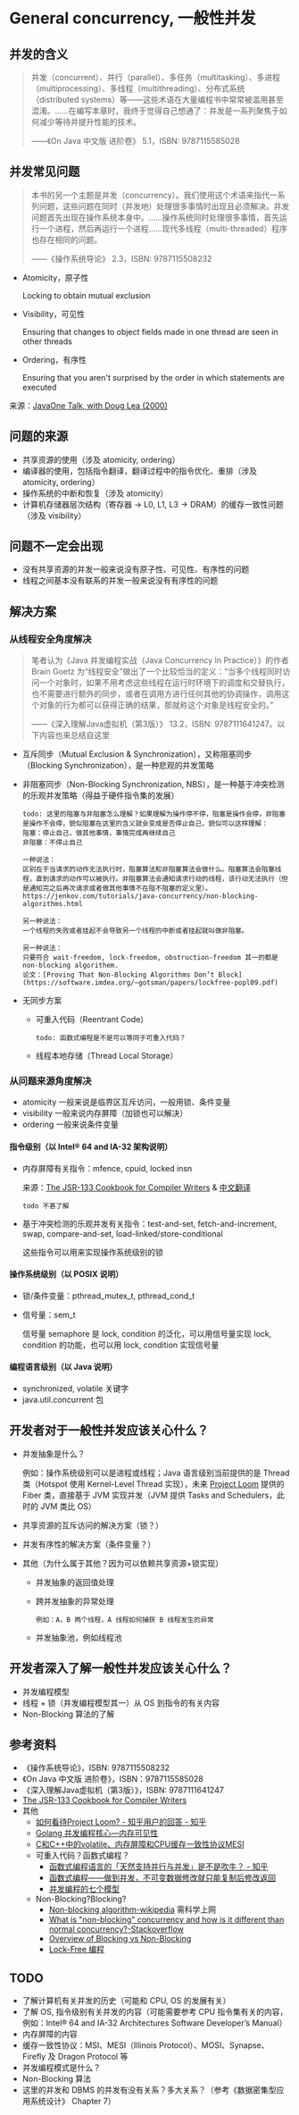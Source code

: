 # General concurrency, 一般性并发

## 并发的含义
> 并发（concurrent）、并行（parallel）、多任务（multitasking）、多进程（multiprocessing）、多线程（multithreading）、分布式系统（distributed systems）等——这些术语在大量编程书中常常被滥用甚至混淆。......在编写本章时，我终于觉得自己想通了：并发是一系列聚焦于如何减少等待并提升性能的技术。
> 
> ——《On Java 中文版 进阶卷》 5.1，ISBN: 9787115585028

## 并发常见问题
> 本书的另一个主题是并发（concurrency）。我们使用这个术语来指代一系列问题，这些问题在同时（并发地）处理很多事情时出现且必须解决。并发问题首先出现在操作系统本身中。......操作系统同时处理很多事情，首先运行一个进程，然后再运行一个进程......现代多线程（multi-threaded）程序也存在相同的问题。
> 
> ——《操作系统导论》 2.3，ISBN: 9787115508232

- Atomicity，原子性

    Locking to obtain mutual exclusion
- Visibility，可见性

    Ensuring that changes to object fields made in one thread are seen in other threads
- Ordering，有序性

    Ensuring that you aren't surprised by the order in which statements are executed

来源：[JavaOne Talk, with Doug Lea (2000)](http://www.cs.umd.edu/~pugh/java/memoryModel/TS-754.pdf)

## 问题的来源
- 共享资源的使用（涉及 atomicity, ordering）
- 编译器的使用，包括指令翻译，翻译过程中的指令优化、重排（涉及 atomicity, ordering）
- 操作系统的中断和恢复（涉及 atomicity）
- 计算机存储器层次结构（寄存器 -> L0, L1, L3 -> DRAM）的缓存一致性问题（涉及 visibility）

## 问题不一定会出现
- 没有共享资源的并发一般来说没有原子性、可见性、有序性的问题
- 线程之间基本没有联系的并发一般来说没有有序性的问题

## 解决方案
### 从线程安全角度解决
> 笔者认为《Java 并发编程实战（Java Concurrency In Practice）》的作者 Brain Goetz 为“线程安全”做出了一个比较恰当的定义：“当多个线程同时访问一个对象时，如果不用考虑这些线程在运行时环境下的调度和交替执行，也不需要进行额外的同步，或者在调用方进行任何其他的协调操作，调用这个对象的行为都可以获得正确的结果，那就称这个对象是线程安全的。”
>
> ——《深入理解Java虚拟机（第3版）》 13.2，ISBN: 9787111641247。以下内容也来总结自这里

- 互斥同步（Mutual Exclusion & Synchronization），又称阻塞同步（Blocking Synchronization），是一种悲观的并发策略
- 非阻塞同步（Non-Blocking Synchronization, NBS），是一种基于冲突检测的乐观并发策略（得益于硬件指令集的发展）

    ```Q&A
    todo: 这里的阻塞与非阻塞怎么理解？如果理解为操作停不停，阻塞是操作会停，非阻塞是操作不会停，貌似阻塞在这里的含义就会变成是否停止自己，貌似可以这样理解：
    阻塞：停止自己，做其他事情，事情完成再继续自己
    非阻塞：不停止自己
  
    一种说法：
    区别在于当请求的动作无法执行时，阻塞算法和非阻塞算法会做什么。阻塞算法会阻塞线程，直到请求的动作可以被执行。非阻塞算法会通知请求行动的线程，该行动无法执行（但是通知完之后再次请求或者做其他事情不在阻不阻塞的定义里）。
    https://jenkov.com/tutorials/java-concurrency/non-blocking-algorithms.html
    
    另一种说法：
    一个线程的失败或者挂起不会导致另一个线程的中断或者挂起就叫做非阻塞。
  
    另一种说法：
    只要符合 wait-freedom, lock-freedom, obstruction-freedom 其一的都是 non-blocking algorithem.
    论文：[Proving That Non-Blocking Algorithms Don’t Block](https://software.imdea.org/~gotsman/papers/lockfree-popl09.pdf)
    ```
- 无同步方案
  - 可重入代码（Reentrant Code）
  
    ``` Q&A
    todo: 函数式编程是不是可以等同于可重入代码？
    ```
  - 线程本地存储（Thread Local Storage）

### 从问题来源角度解决
- atomicity 一般来说是临界区互斥访问，一般用锁、条件变量
- visibility 一般来说内存屏障（加锁也可以解决）
- ordering 一般来说条件变量
#### 指令级别（以 Intel® 64 and IA-32 架构说明）
- 内存屏障有关指令：mfence, cpuid, locked insn

    来源：[The JSR-133 Cookbook for Compiler Writers](https://gee.cs.oswego.edu/dl/jmm/cookbook.html) & [中文翻译](https://gorden5566.com/post/1020.html)
    ```Q&A
    todo 不甚了解
    ```
- 基于冲突检测的乐观并发有关指令：test-and-set, fetch-and-increment, swap, compare-and-set, load-linked/store-conditional

    这些指令可以用来实现操作系统级别的锁
#### 操作系统级别（以 POSIX 说明）
- 锁/条件变量：pthread_mutex_t, pthread_cond_t
- 信号量：sem_t
    
    信号量 semaphore 是 lock, condition 的泛化，可以用信号量实现 lock, condition 的功能，也可以用 lock, condition 实现信号量
#### 编程语言级别（以 Java 说明）
- synchronized, volatile 关键字
- java.util.concurrent 包

## 开发者对于一般性并发应该关心什么？
- 并发抽象是什么？

    例如：操作系统级别可以是进程或线程；Java 语言级别当前提供的是 Thread 类（Hotspot 使用 Kernel-Level Thread 实现），未来 [Project Loom](https://cr.openjdk.java.net/~rpressler/loom/Loom-Proposal.html) 提供的 Fiber 类，直接基于 JVM 实现并发（JVM 提供 Tasks and Schedulers，此时的 JVM 类比 OS）
- 共享资源的互斥访问的解决方案（锁？）
- 并发有序性的解决方案（条件变量？）
- 其他（为什么属于其他？因为可以依赖共享资源+锁实现）
  - 并发抽象的返回值处理
  - 跨并发抽象的异常处理
        
        例如：A，B 两个线程，A 线程如何捕获 B 线程发生的异常
  - 并发抽象池，例如线程池

## 开发者深入了解一般性并发应该关心什么？
- 并发编程模型
- 线程 + 锁（并发编程模型其一）从 OS 到指令的有关内容
- Non-Blocking 算法的了解

## 参考资料
- 《操作系统导论》，ISBN: 9787115508232
- 《On Java 中文版 进阶卷》，ISBN：9787115585028
- 《深入理解Java虚拟机（第3版）》，ISBN: 9787111641247
- [The JSR-133 Cookbook for Compiler Writers](https://gee.cs.oswego.edu/dl/jmm/cookbook.html)
- 其他
  - [如何看待Project Loom? - 知乎用户的回答 - 知乎](https://www.zhihu.com/question/67579790/answer/1128786671)
  - [Golang 并发编程核心—内存可见性](https://juejin.cn/post/6911126210340716558)
  - [C和C++中的volatile、内存屏障和CPU缓存一致性协议MESI](https://www.cnblogs.com/aquester/p/10328479.html)
  - 可重入代码？函数式编程？
    - [函数式编程语言的「天然支持并行与并发」是不是吹牛？ - 知乎](https://www.zhihu.com/question/26095260)
    - [函数式编程——做到并发，不可变数据修改就只能复制后修改返回](https://www.cnblogs.com/bonelee/p/11235945.html)
    - [并发编程的七个模型](https://www.cnblogs.com/barrywxx/p/10406978.html)
  - Non-Blocking?Blocking?
    - [Non-blocking algorithm-wikipedia](https://en.wikipedia.org/wiki/Non-blocking_algorithm) 需科学上网
    - [What is "non-blocking" concurrency and how is it different than normal concurrency?-Stackoverflow](https://stackoverflow.com/questions/2824225/what-is-non-blocking-concurrency-and-how-is-it-different-than-normal-concurren)
    - [Overview of Blocking vs Non-Blocking](https://nodejs.org/en/docs/guides/blocking-vs-non-blocking/)
    - [Lock-Free 编程](https://www.cnblogs.com/gaochundong/p/lock_free_programming.html)

## TODO
- 了解计算机有关并发的历史（可能和 CPU, OS 的发展有关）
- 了解 OS, 指令级别有关并发的内容（可能需要参考 CPU 指令集有关的内容，例如：Intel® 64 and IA-32 Architectures Software Developer’s Manual）
- 内存屏障的内容
- 缓存一致性协议：MSI、MESI（Illinois Protocol）、MOSI、Synapse、Firefly 及 Dragon Protocol 等
- 并发编程模式是什么？
- Non-Blocking 算法
- 这里的并发和 DBMS 的并发有没有关系？多大关系？（参考《数据密集型应用系统设计》 Chapter 7）
